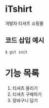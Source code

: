 # iTshirt

개발자 티셔츠 쇼핑몰

## 코드 삽입 예시

```sh
$ git init
```

# 기능 목록

1. 티셔츠 올리기
2. 티셔츠 구매하기
3. 장바구니 담기
